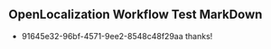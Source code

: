 ## OpenLocalization Workflow Test MarkDown
* 91645e32-96bf-4571-9ee2-8548c48f29aa thanks!

<!--HONumber=Jul16_HO3-->


